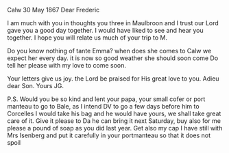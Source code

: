  Calw 30 May 1867
Dear Frederic

I am much with you in thoughts you three in Maulbroon and I trust our Lord gave you a good day together. I would have liked to see and hear you together. I hope you will relate us much of your trip to M.

Do you know nothing of tante Emma? when does she comes to Calw we expect her every day. it is now so good weather she should soon come Do tell her please with my love to come soon.

Your letters give us joy. the Lord be praised for His great love to you. 
Adieu dear Son.
 Yours JG.

P.S. Would you be so kind and lent your papa, your small cofer or port manteau to go to Bale, as I intend DV to go a few days before him to Corcelles I would take his bag and he would have yours, we shall take great care of it. Give it please to Da he can bring it next Saturday, buy also for me please a pound of soap as you did last year. Get also my cap I have still with Mrs Isenberg and put it carefully in your portmanteau so that it does not spoil

